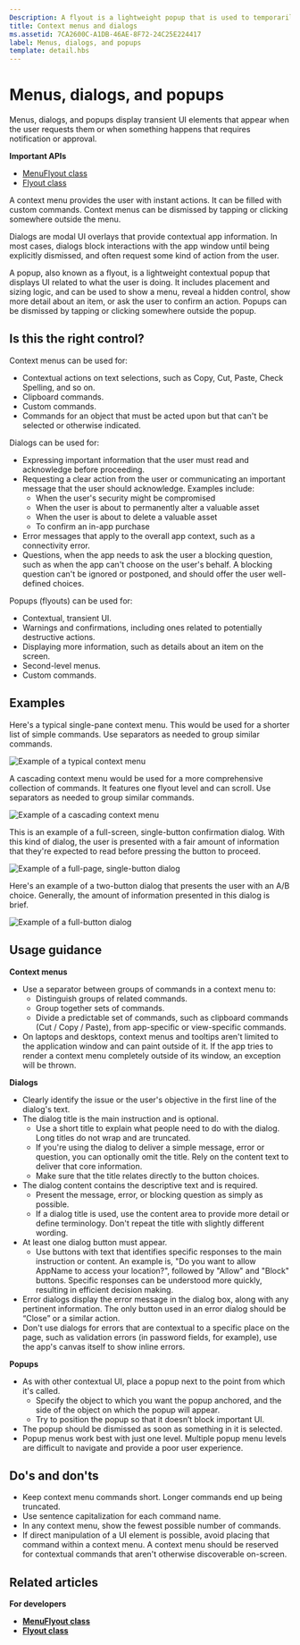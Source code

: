 ```yaml
---
Description: A flyout is a lightweight popup that is used to temporarily show UI that is related to what the user is currently doing.
title: Context menus and dialogs
ms.assetid: 7CA2600C-A1DB-46AE-8F72-24C25E224417
label: Menus, dialogs, and popups
template: detail.hbs
---
```

# Menus, dialogs, and popups

Menus, dialogs, and popups display transient UI elements that appear when the user requests them or when something happens that requires notification or approval. 

<span class="sidebar_heading" style="font-weight: bold;">Important APIs</span>

-   [MenuFlyout class](https://msdn.microsoft.com/library/windows/apps/dn299030)
-   [Flyout class](https://msdn.microsoft.com/library/windows/apps/dn279496)

A context menu provides the user with instant actions. It can be filled with custom commands. Context menus can be dismissed by tapping or clicking somewhere outside the menu.

Dialogs are modal UI overlays that provide contextual app information. In most cases, dialogs block interactions with the app window until being explicitly dismissed, and often request some kind of action from the user.

A popup, also known as a flyout, is a lightweight contextual popup that displays UI related to what the user is doing. It includes placement and sizing logic, and can be used to show a menu, reveal a hidden control, show more detail about an item, or ask the user to confirm an action. Popups can be dismissed by tapping or clicking somewhere outside the popup.


## Is this the right control?

Context menus can be used for:

-   Contextual actions on text selections, such as Copy, Cut, Paste, Check Spelling, and so on.
-   Clipboard commands.
-   Custom commands.
-   Commands for an object that must be acted upon but that can't be selected or otherwise indicated.

Dialogs can be used for:

- Expressing important information that the user must read and acknowledge before proceeding.
- Requesting a clear action from the user or communicating an important message that the user should acknowledge. Examples include:
  - When the user's security might be compromised
  - When the user is about to permanently alter a valuable asset
  - When the user is about to delete a valuable asset
  - To confirm an in-app purchase
- Error messages that apply to the overall app context, such as a connectivity error.
- Questions, when the app needs to ask the user a blocking question, such as when the app can't choose on the user's behalf. A blocking question can't be ignored or postponed, and should offer the user well-defined choices.

Popups (flyouts) can be used for:

-   Contextual, transient UI.
-   Warnings and confirmations, including ones related to potentially destructive actions.
-   Displaying more information, such as details about an item on the screen.
-   Second-level menus.
-   Custom commands.


## Examples

Here's a typical single-pane context menu. This would be used for a shorter list of simple commands. Use separators as needed to group similar commands.

![Example of a typical context menu](images/controls_contextmenu_singlepane.png)

A cascading context menu would be used for a more comprehensive collection of commands. It features one flyout level and can scroll. Use separators as needed to group similar commands.

![Example of a cascading context menu](images/controls_contextmenu_cascading.png)

This is an example of a full-screen, single-button confirmation dialog. With this kind of dialog, the user is presented with a fair amount of information that they're expected to read before pressing the button to proceed.

![Example of a full-page, single-button dialog](images/controls_dialog_singlebutton.png)

Here's an example of a two-button dialog that presents the user with an A/B choice. Generally, the amount of information presented in this dialog is brief.

![Example of a full-button dialog](images/controls_dialog_twobutton.png)


## Usage guidance

**Context menus**
- Use a separator between groups of commands in a context menu to:
  - Distinguish groups of related commands.
  - Group together sets of commands.
  - Divide a predictable set of commands, such as clipboard commands (Cut / Copy / Paste), from app-specific or view-specific commands.
-   On laptops and desktops, context menus and tooltips aren't limited to the application window and can paint outside of it. If the app tries to render a context menu completely outside of its window, an exception will be thrown.

**Dialogs**
-   Clearly identify the issue or the user's objective in the first line of the dialog's text.
-   The dialog title is the main instruction and is optional.
    -   Use a short title to explain what people need to do with the dialog. Long titles do not wrap and are truncated.
    -   If you're using the dialog to deliver a simple message, error or question, you can optionally omit the title. Rely on the content text to deliver that core information.
    -   Make sure that the title relates directly to the button choices.
-   The dialog content contains the descriptive text and is required.
    -   Present the message, error, or blocking question as simply as possible.
    -   If a dialog title is used, use the content area to provide more detail or define terminology. Don't repeat the title with slightly different wording.
-   At least one dialog button must appear.
    -   Use buttons with text that identifies specific responses to the main instruction or content. An example is, "Do you want to allow AppName to access your location?", followed by "Allow" and "Block" buttons. Specific responses can be understood more quickly, resulting in efficient decision making.
-   Error dialogs display the error message in the dialog box, along with any pertinent information. The only button used in an error dialog should be “Close” or a similar action.
-   Don't use dialogs for errors that are contextual to a specific place on the page, such as validation errors (in password fields, for example), use the app's canvas itself to show inline errors.

**Popups**

-   As with other contextual UI, place a popup next to the point from which it's called.
    -   Specify the object to which you want the popup anchored, and the side of the object on which the popup will appear.
    -   Try to position the popup so that it doesn’t block important UI.
-   The popup should be dismissed as soon as something in it is selected.
-   Popup menus work best with just one level. Multiple popup menu levels are difficult to navigate and provide a poor user experience.

## Do's and don'ts

-   Keep context menu commands short. Longer commands end up being truncated.
-   Use sentence capitalization for each command name.
-   In any context menu, show the fewest possible number of commands.
-   If direct manipulation of a UI element is possible, avoid placing that command within a context menu. A context menu should be reserved for contextual commands that aren't otherwise discoverable on-screen.



## Related articles

**For developers**
- [**MenuFlyout class**](https://msdn.microsoft.com/library/windows/apps/dn299030)
- [**Flyout class**](https://msdn.microsoft.com/library/windows/apps/dn279496)


<!--HONumber=Mar16_HO4-->


